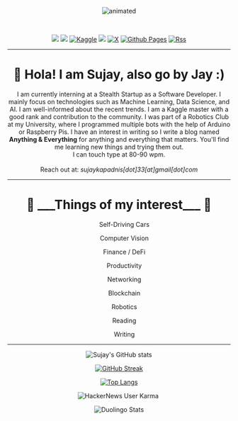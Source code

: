 <p align = "center">
  <img src="https://media.giphy.com/media/v1.Y2lkPTc5MGI3NjExcnZqdW0xNm1qMm0yanEyd3JleGp4OWcyczc0bW9rc3k0YXhidTdteiZlcD12MV9pbnRlcm5hbF9naWZfYnlfaWQmY3Q9Zw/xuXzcHMkuwvf2/giphy.gif" alt="animated" />
</p>

<br>

<div align = "center">
	
[<img src="https://img.shields.io/badge/linkedin-%230077B5.svg?&style=for-the-badge&logo=linkedin&logoColor=white" />](https://www.linkedin.com/in/sujay-kapadnis/) 
[<img src="https://img.shields.io/badge/twitter-%230077B5.svg?&style=for-the-badge&logo=twitter&logoColor=white&color=00acee" />](https://twitter.com/sujay_kapadnis)
[![Kaggle](https://img.shields.io/badge/Kaggle-035a7d?style=for-the-badge&logo=kaggle&logoColor=white)](https://www.kaggle.com/sujaykapadnis)
[<img src="https://img.shields.io/badge/medium-%2312100E.svg?&style=for-the-badge&logo=medium&logoColor=white" />](https://medium.com/@Sujaykapadnis) 
[![X](https://img.shields.io/badge/X-%23000000.svg?style=for-the-badge&logo=X&logoColor=white)](https://twitter.com/sujay_kapadnis)
[![Github Pages](https://img.shields.io/badge/github%20pages-121013?style=for-the-badge&logo=github&logoColor=white)](https://justsujay.github.io/)
[![Rss](https://img.shields.io/badge/rss-F88900?style=for-the-badge&logo=rss&logoColor=white)](https://justsujay.github.io/feed.xml)




<hr>
<h1>👋 Hola! I am Sujay, also go by Jay :)</h1>
<div>
	I am currently interning at a Stealth Startup as a Software Developer. I mainly focus on technologies such as Machine Learning, Data Science, and AI. I am well-informed about the recent trends. I am a Kaggle master with a good rank and contribution to the community. I was part of a Robotics Club at my University, where I programmed multiple bots with the help of Arduino or Raspberry Pis. I have an interest in writing so I write a blog named <b>Anything & Everything</b> for anything and everything that matters. You'll find me learning new things and trying them out. <br>I can touch type at 80-90 wpm.<br><br> Reach out at: <i>sujaykapadnis[dot]33[at]gmail[dot]com</i>
	
</div>
<hr>
<h1>👀 ___Things of my interest___ 👀</h1>

<ul>Self-Driving Cars</ul>
<ul>Computer Vision</ul>
<ul>Finance / DeFi</ul>
<ul>Productivity</ul>
<ul>Networking</ul>
<ul>Blockchain</ul>
<ul>Robotics</ul>
<ul>Reading</ul>
<ul>Writing</ul>


<hr>

![Sujay's GitHub stats](https://github-readme-stats.vercel.app/api?username=justsujay&theme=highcontrast&show_icons=true)

[![GitHub Streak](http://github-readme-streak-stats.herokuapp.com?user=justsujay&theme=dark&background=000000)]()

[![Top Langs](https://github-readme-stats.vercel.app/api/top-langs/?username=justsujay&layout=compact&theme=vision-friendly-dark)]()

![HackerNews User Karma](https://img.shields.io/hackernews/user-karma/sujayk_33)
<img src="https://komarev.com/ghpvc/?username=justsujay&style=flat-square&color=blue" alt=""/>


![Duolingo Stats](https://duolingo-stats-card.vercel.app/api?username=TheVoidEmperor&theme=github-dark)



</div>


